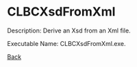 
# CLBCXsdFromXml

Description:
Derive an Xsd from an Xml file.
          
Executable Name: CLBCXsdFromXml.exe.

<a href="../../README.md">Back</a>